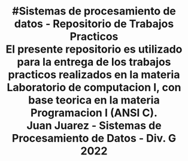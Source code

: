 <h1 align="center">
    <br/>
    #Sistemas de procesamiento de datos - Repositorio de Trabajos Practicos
    <br/>
    El presente repositorio es utilizado para la entrega de los trabajos practicos realizados en la materia Laboratorio de computacion I, con base teorica en la     materia Programacion I (ANSI C).
    <br/>
    Juan Juarez - Sistemas de Procesamiento de Datos - Div. G 2022
    <br/>
</h1>
